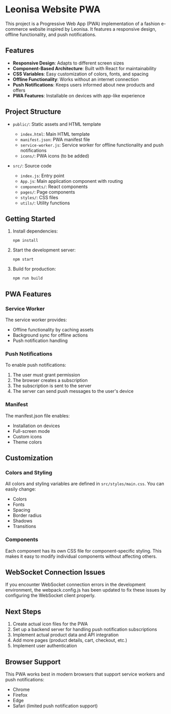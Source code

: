 # Leonisa Website PWA

This project is a Progressive Web App (PWA) implementation of a fashion e-commerce website inspired by Leonisa. It features a responsive design, offline functionality, and push notifications.

## Features

- **Responsive Design**: Adapts to different screen sizes
- **Component-Based Architecture**: Built with React for maintainability
- **CSS Variables**: Easy customization of colors, fonts, and spacing
- **Offline Functionality**: Works without an internet connection
- **Push Notifications**: Keeps users informed about new products and offers
- **PWA Features**: Installable on devices with app-like experience

## Project Structure

- `public/`: Static assets and HTML template
  - `index.html`: Main HTML template
  - `manifest.json`: PWA manifest file
  - `service-worker.js`: Service worker for offline functionality and push notifications
  - `icons/`: PWA icons (to be added)

- `src/`: Source code
  - `index.js`: Entry point
  - `App.js`: Main application component with routing
  - `components/`: React components
  - `pages/`: Page components
  - `styles/`: CSS files
  - `utils/`: Utility functions

## Getting Started

1. Install dependencies:
   ```
   npm install
   ```

2. Start the development server:
   ```
   npm start
   ```

3. Build for production:
   ```
   npm run build
   ```

## PWA Features

### Service Worker

The service worker provides:
- Offline functionality by caching assets
- Background sync for offline actions
- Push notification handling

### Push Notifications

To enable push notifications:
1. The user must grant permission
2. The browser creates a subscription
3. The subscription is sent to the server
4. The server can send push messages to the user's device

### Manifest

The manifest.json file enables:
- Installation on devices
- Full-screen mode
- Custom icons
- Theme colors

## Customization

### Colors and Styling

All colors and styling variables are defined in `src/styles/main.css`. You can easily change:
- Colors
- Fonts
- Spacing
- Border radius
- Shadows
- Transitions

### Components

Each component has its own CSS file for component-specific styling. This makes it easy to modify individual components without affecting others.

## WebSocket Connection Issues

If you encounter WebSocket connection errors in the development environment, the webpack.config.js has been updated to fix these issues by configuring the WebSocket client properly.

## Next Steps

1. Create actual icon files for the PWA
2. Set up a backend server for handling push notification subscriptions
3. Implement actual product data and API integration
4. Add more pages (product details, cart, checkout, etc.)
5. Implement user authentication

## Browser Support

This PWA works best in modern browsers that support service workers and push notifications:
- Chrome
- Firefox
- Edge
- Safari (limited push notification support)
